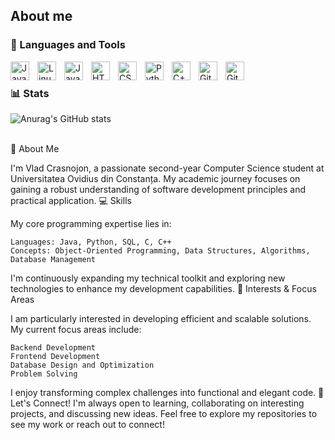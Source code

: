 ## About me



### 🧰 Languages and Tools

<img align="left" alt="Java" width="30px" style="padding-right:10px;" src="https://cdn.jsdelivr.net/gh/devicons/devicon/icons/java/java-original.svg"/>
<img align="left" alt="Linux" width="30px" style="padding-right:10px;" src="https://cdn.jsdelivr.net/gh/devicons/devicon/icons/linux/linux-original.svg" />
<img align="left" alt="JavaScript" width="30px" style="padding-right:10px;" src="https://cdn.jsdelivr.net/gh/devicons/devicon/icons/javascript/javascript-plain.svg" />
<img align="left" alt="HTML" width="30px" style="padding-right:10px;" src="https://cdn.jsdelivr.net/gh/devicons/devicon/icons/html5/html5-plain.svg" />
<img align="left" alt="CSS" width="30px" style="padding-right:10px;" src="https://cdn.jsdelivr.net/gh/devicons/devicon/icons/css3/css3-plain.svg" />
<img align="left" alt="Python" width="30px" style="padding-right:10px;" src="https://cdn.jsdelivr.net/gh/devicons/devicon/icons/python/python-plain.svg" />
<img align="left" alt="C++" width="30px" style="padding-right:10px;" src="https://cdn.jsdelivr.net/gh/devicons/devicon/icons/cplusplus/cplusplus-line.svg" />
<img align="left" alt="GitHub" width="30px" style="padding-right:10px;" src="https://cdn.jsdelivr.net/gh/devicons/devicon/icons/github/github-original.svg" />
<img align="left" alt="Git" width="30px" style="padding-right:10px;" src="https://cdn.jsdelivr.net/gh/devicons/devicon/icons/git/git-original.svg" />

<br />



### 📊 Stats

![Anurag's GitHub stats](https://github-readme-stats.vercel.app/api?username=Vlad-Crasnojon-Igor&show_icons=true&theme=gruvbox)

<br />

<summary>
  👋 About Me

I'm Vlad Crasnojon, a passionate second-year Computer Science student at Universitatea Ovidius din Constanța. My academic journey focuses on gaining a robust understanding of software development principles and practical application.
💻 Skills

My core programming expertise lies in:

    Languages: Java, Python, SQL, C, C++
    Concepts: Object-Oriented Programming, Data Structures, Algorithms, Database Management

I'm continuously expanding my technical toolkit and exploring new technologies to enhance my development capabilities.
🌱 Interests & Focus Areas

I am particularly interested in developing efficient and scalable solutions. My current focus areas include:

    Backend Development
    Frontend Development
    Database Design and Optimization
    Problem Solving

I enjoy transforming complex challenges into functional and elegant code.
🤝 Let's Connect!
I'm always open to learning, collaborating on interesting projects, and discussing new ideas. Feel free to explore my repositories to see my work or reach out to connect!
</summary>
